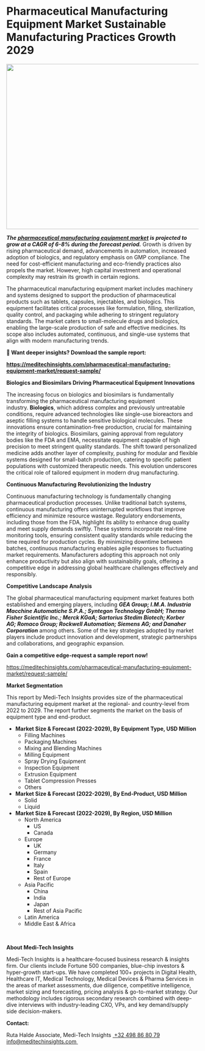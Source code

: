 <H1> Pharmaceutical Manufacturing Equipment Market Sustainable Manufacturing Practices Growth 2029 </H1>
<img class="alignnone size-full wp-image-1424" src="http://dailyinvestorhub.com/wp-content/uploads/2025/03/Pharmaceutical-Manufacturing-Equipment-Market.png" alt="" width="752" height="432" />

<strong><em>The </em></strong><a href="https://meditechinsights.com/pharmaceutical-manufacturing-equipment-market/"><strong><em>pharmaceutical manufacturing equipment market</em></strong></a><strong><em> is projected to grow at a CAGR of 6-8% during the forecast period.</em></strong> Growth is driven by rising pharmaceutical demand, advancements in automation, increased adoption of biologics, and regulatory emphasis on GMP compliance. The need for cost-efficient manufacturing and eco-friendly practices also propels the market. However, high capital investment and operational complexity may restrain its growth in certain regions.

The pharmaceutical manufacturing equipment market includes machinery and systems designed to support the production of pharmaceutical products such as tablets, capsules, injectables, and biologics. This equipment facilitates critical processes like formulation, filling, sterilization, quality control, and packaging while adhering to stringent regulatory standards. The market caters to small-molecule drugs and biologics, enabling the large-scale production of safe and effective medicines. Its scope also includes automated, continuous, and single-use systems that align with modern manufacturing trends.

<strong>🔗 Want deeper insights? Download the sample report: </strong>

<a href="https://meditechinsights.com/pharmaceutical-manufacturing-equipment-market/request-sample/"><strong>https://meditechinsights.com/pharmaceutical-manufacturing-equipment-market/request-sample/</strong></a>

<strong>Biologics and Biosimilars Driving Pharmaceutical Equipment Innovations</strong>

The increasing focus on biologics and biosimilars is fundamentally transforming the pharmaceutical manufacturing equipment industry. <strong>Biologics</strong>, which address complex and previously untreatable conditions, require advanced technologies like single-use bioreactors and aseptic filling systems to handle sensitive biological molecules. These innovations ensure contamination-free production, crucial for maintaining the integrity of biologics. Biosimilars, gaining approval from regulatory bodies like the FDA and EMA, necessitate equipment capable of high precision to meet stringent quality standards. The shift toward personalized medicine adds another layer of complexity, pushing for modular and flexible systems designed for small-batch production, catering to specific patient populations with customized therapeutic needs. This evolution underscores the critical role of tailored equipment in modern drug manufacturing.

<strong>Continuous Manufacturing Revolutionizing the Industry</strong>

Continuous manufacturing technology is fundamentally changing pharmaceutical production processes. Unlike traditional batch systems, continuous manufacturing offers uninterrupted workflows that improve efficiency and minimize resource wastage. Regulatory endorsements, including those from the FDA, highlight its ability to enhance drug quality and meet supply demands swiftly. These systems incorporate real-time monitoring tools, ensuring consistent quality standards while reducing the time required for production cycles. By minimizing downtime between batches, continuous manufacturing enables agile responses to fluctuating market requirements. Manufacturers adopting this approach not only enhance productivity but also align with sustainability goals, offering a competitive edge in addressing global healthcare challenges effectively and responsibly.

<strong>Competitive Landscape Analysis</strong>

The global pharmaceutical manufacturing equipment market features both established and emerging players, including <strong><em>GEA Group; I.M.A. Industria Macchine Automatiche S.P.A.; Syntegon Technology GmbH; Thermo Fisher Scientific Inc.; Merck KGaA; Sartorius Stedim Biotech; Korber AG; Romaco Group; Rockwell Automation; Siemens AG; and Danaher Corporation</em></strong> among others. Some of the key strategies adopted by market players include product innovation and development, strategic partnerships and collaborations, and geographic expansion.

<strong>Gain a competitive edge-request a sample report now!</strong><strong> </strong>

<a href="https://meditechinsights.com/pharmaceutical-manufacturing-equipment-market/request-sample/">https://meditechinsights.com/pharmaceutical-manufacturing-equipment-market/request-sample/</a>

<strong>Market Segmentation</strong>

This report by Medi-Tech Insights provides size of the pharmaceutical manufacturing equipment market at the regional- and country-level from 2022 to 2029. The report further segments the market on the basis of equipment type and end-product.
<ul>
 	<li><strong>Market Size &amp; Forecast (2022-2029), By Equipment Type, USD Million</strong>
<ul>
 	<li>Filling Machines</li>
 	<li>Packaging Machines</li>
 	<li>Mixing and Blending Machines</li>
 	<li>Milling Equipment</li>
 	<li>Spray Drying Equipment</li>
 	<li>Inspection Equipment</li>
 	<li>Extrusion Equipment</li>
 	<li>Tablet Compression Presses</li>
 	<li>Others</li>
</ul>
</li>
 	<li><strong>Market Size &amp; Forecast (2022-2029), By End-Product, USD Million</strong>
<ul>
 	<li>Solid</li>
 	<li>Liquid</li>
</ul>
</li>
 	<li><strong>Market Size &amp; Forecast (2022-2029), By Region, USD Million</strong>
<ul>
 	<li>North America
<ul>
 	<li>US</li>
 	<li>Canada</li>
</ul>
</li>
 	<li>Europe
<ul>
 	<li>UK</li>
 	<li>Germany</li>
 	<li>France</li>
 	<li>Italy</li>
 	<li>Spain</li>
 	<li>Rest of Europe</li>
</ul>
</li>
 	<li>Asia Pacific
<ul>
 	<li>China</li>
 	<li>India</li>
 	<li>Japan</li>
 	<li>Rest of Asia Pacific</li>
</ul>
</li>
 	<li>Latin America</li>
 	<li>Middle East &amp; Africa</li>
</ul>
</li>
</ul>
&nbsp;

<strong>About Medi-Tech Insights</strong>

Medi-Tech Insights is a healthcare-focused business research &amp; insights firm. Our clients include Fortune 500 companies, blue-chip investors &amp; hyper-growth start-ups. We have completed 100+ projects in Digital Health, Healthcare IT, Medical Technology, Medical Devices &amp; Pharma Services in the areas of market assessments, due diligence, competitive intelligence, market sizing and forecasting, pricing analysis &amp; go-to-market strategy. Our methodology includes rigorous secondary research combined with deep-dive interviews with industry-leading CXO, VPs, and key demand/supply side decision-makers.

<strong>Contact:</strong>

Ruta Halde
Associate, Medi-Tech Insights
<u> +32 498 86 80 79
</u><a href="mailto:info@meditechinsights.com">info@meditechinsights.com</a><u> </u>
